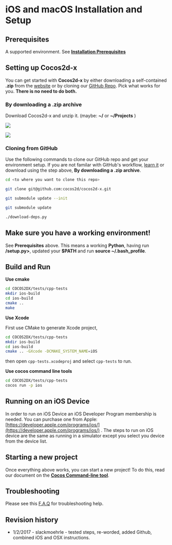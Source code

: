 # iOS and macOS Installation and Setup

## Prerequisites
A supported environment. See **[Installation Prerequisites](prerequisites.md)**

## Setting up Cocos2d-x
You can get started with __Cocos2d-x__ by either downloading a self-contained
__.zip__ from the [website](https://cocos2d-x.org/download) or by cloning our
[GitHub Repo](https://github.com/cocos2d/cocos2d-x). Pick what works for you.
__There is no need to do both.__

### By downloading a .zip archive
Download Cocos2d-x and unzip it. (maybe: __~/__ or __~/Projects__ )

  ![](iOS-img/unzip.png "")

  ![](iOS-img/unzipping.png "")

### Cloning from GitHub
Use the following commands to clone our GitHub repo and get your environment setup.
If you are not familar with GitHub's workflow, [learn it](https://guides.github.com/activities/hello-world/) or download
using the step above, __By downloading a .zip archive__.

```sh
cd <to where you want to clone this repo>

git clone git@github.com:cocos2d/cocos2d-x.git

git submodule update --init

git submodule update

./download-deps.py
```

## Make sure you have a working environment!
See __Prerequisites__ above. This means a working __Python__, having run __<cocos2d-x root>/setup.py>__,
updated your __$PATH__ and run __source ~/.bash_profile__.

## Build and Run

__Use cmake__
```bash
cd COCOS2DX/tests/cpp-tests
mkdir ios-build
cd ios-build
cmake ..
make
```

__Use Xcode__

First use CMake to generate Xcode project,
```bash
cd COCOS2DX/tests/cpp-tests
mkdir ios-build
cd ios-build
cmake .. -GXcode -DCMAKE_SYSTEM_NAME=iOS
```
then open `cpp-tests.xcodeproj` and select `cpp-tests` to run.

__Use cocos command line tools__
```bash
cd COCOS2DX/tests/cpp-tests
cocos run -p ios
```


## Running on an iOS Device
In order to run on iOS Device an iOS Developer Program membership is needed.
You can purchase one from Apple: [https://developer.apple.com/programs/ios/](https://developer.apple.com/programs/ios/)
. The steps to run on iOS device are the same as running in a simulator except
you select you device from the device list.

## Starting a new project
Once everything above works, you can start a new project! To do this, read our
document on the **[Cocos Command-line tool](../editors_and_tools/cocosCLTool.md)**.

## Troubleshooting
Please see this [F.A.Q](../faq/macos.md) for troubleshooting help.

## Revision history
* 1/2/2017 - slackmoehrle - tested steps, re-worded, added Github, combined iOS and OSX instructions.
